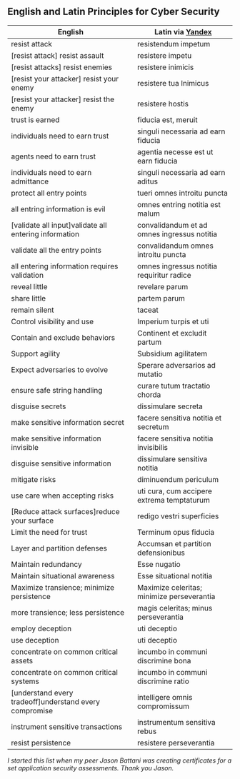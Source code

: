 ## English and Latin Principles for Cyber Security  

| English                                     |  Latin via [Yandex](https://translate.yandex.com/?lang=en-la) |
----------------------------------------------|--------------------------------------------|
| resist attack                               | resistendum impetum                        |
| [resist attack] resist assault              | resistere impetu                           |
| [resist attacks] resist enemies             | resistere inimicis                         |
| [resist your attacker] resist your enemy    | resistere tua Inimicus                     |
| [resist your attacker] resist the enemy     | resistere hostis                           |
| trust is earned                             | fiducia est, meruit                        |
| individuals need to earn trust              | singuli necessaria ad earn fiducia         |
| agents need to earn trust                   | agentia necesse est ut earn fiducia        |
| individuals need to earn admittance         | singuli necessaria ad earn aditus          |
| protect all entry points                    | tueri omnes introitu puncta                |
| all entring information is evil             | omnes entring notitia est malum            |
| [validate all input]validate all entering information           | convalidandum et ad omnes ingressus notitia|
| validate all the entry points               | convalidandum omnes introitu puncta        |
| all entering information requires validation| omnes ingressus notitia requiritur radice  |
| reveal little                               | revelare parum                             |
| share little                                | partem parum                               |
| remain silent                               | taceat                                     |
| Control visibility and use                  | Imperium turpis et uti                     |
| Contain and exclude behaviors               | Continent et excludit partum               |
| Support agility                             | Subsidium agilitatem                       |
| Expect adversaries to evolve                | Sperare adversarios ad mutatio             |
| ensure safe string handling                 | curare tutum tractatio chorda              |
| disguise secrets                            | dissimulare secreta                        |
| make sensitive information secret           | facere sensitiva notitia et secretum       |
| make sensitive information invisible        | facere sensitiva notitia invisibilis       |
| disguise sensitive information              | dissimulare sensitiva notitia              |
| mitigate risks                              | diminuendum periculum                      |
| use care when accepting risks               | uti cura, cum accipere extrema temptaturum |
| [Reduce attack surfaces]reduce your surface | redigo vestri superficies                  |
| Limit the need for trust                    | Terminum opus fiducia                      |
| Layer and partition defenses                | Accumsan et partition defensionibus        |
| Maintain redundancy                         | Esse nugatio                               |
| Maintain situational awareness              | Esse situational notitia                   |
| Maximize transience; minimize persistence   | Maximize celeritas; minimize perseverantia |
| more transience; less persistence           | magis celeritas; minus perseverantia       |
| employ deception                            | uti deceptio                               |
| use deception                               | uti deceptio                               |
| concentrate on common critical assets       | incumbo in communi discrimine bona         |
| concentrate on common critical systems      | incumbo in communi discrimine ratio        |
| [understand every tradeoff]understand every compromise                 | intelligere omnis compromissum |
| instrument sensitive transactions           | instrumentum sensitiva rebus               |
| resist persistence                          | resistere perseverantia                    |

*I started this list when my peer Jason Battani was creating certificates for a set 
application security assessments.  Thank you Jason.*  
